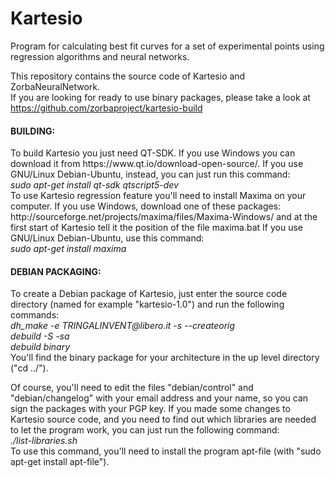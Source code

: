 # Kartesio
Program for calculating best fit curves for a set of experimental points using regression algorithms and neural networks.

This repository contains the source code of Kartesio and ZorbaNeuralNetwork. <br>
If you are looking for ready to use binary packages, please take a look at https://github.com/zorbaproject/kartesio-build


<h4>
BUILDING:
</h4>
To build Kartesio you just need QT-SDK. If you use Windows you can download it from https://www.qt.io/download-open-source/.
If you use GNU/Linux Debian-Ubuntu, instead, you can just run this command:
<br><i>
sudo apt-get install qt-sdk qtscript5-dev
</i> <br>
To use Kartesio regression feature you'll need to install Maxima on your computer. If you use Windows, download one of these packages: http://sourceforge.net/projects/maxima/files/Maxima-Windows/ and at the first start of Kartesio tell it the position of the file maxima.bat
If you use GNU/Linux Debian-Ubuntu, use this command:
<br><i>
sudo apt-get install maxima
</i> <br>


<h4>
DEBIAN PACKAGING:
</h4>
To create a Debian package of Kartesio, just enter the source code directory (named for example "kartesio-1.0") and run the following commands:
<br><i>
dh_make -e TRINGALINVENT@libero.it -s --createorig
<br>
debuild -S -sa
<br>
debuild binary
</i> <br>
You'll find the binary package for your architecture in the up level directory ("cd ../").

Of course, you'll need to edit the files "debian/control" and "debian/changelog" with your email address and your name, so you can sign the packages with your PGP key.
If you made some changes to Kartesio source code, and you need to find out which libraries are needed to let the program work, you can just run the following command:
<br><i>
./list-libraries.sh
</i> <br>
To use this command, you'll need to install the program apt-file (with "sudo apt-get install apt-file").
